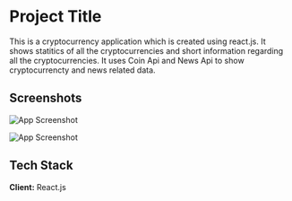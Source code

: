 
# Project Title

This is a cryptocurrency application which is created using react.js. It shows statitics of all the cryptocurrencies and short information regarding all the cryptocurrencies. It uses Coin Api and News Api to show cryptocurrencty and news related data. 


## Screenshots

![App Screenshot](https://user-images.githubusercontent.com/76560065/217541143-026c8e80-cdd3-4c4a-baab-30b522dd1a97.png)

![App Screenshot](https://user-images.githubusercontent.com/76560065/217541602-009bdccf-cf27-456a-a510-a357c9b20a42.png)



## Tech Stack

**Client:** React.js


